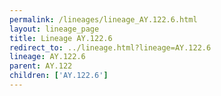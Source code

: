 ```yaml
---
permalink: /lineages/lineage_AY.122.6.html
layout: lineage_page
title: Lineage AY.122.6
redirect_to: ../lineage.html?lineage=AY.122.6
lineage: AY.122.6
parent: AY.122
children: ['AY.122.6']
---
```

